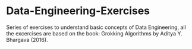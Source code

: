 # Data-Engineering-Exercises
Series of exercises to understand basic concepts of Data Engineering, all the excercises are based on the book: Grokking Algorithms by Aditya Y. Bhargava (2016).
